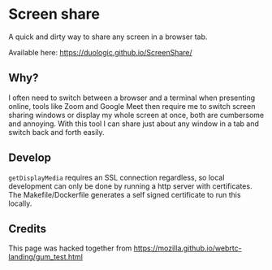 # Screen share

A quick and dirty way to share any screen in a browser tab.

Available here: https://duologic.github.io/ScreenShare/

## Why?

I often need to switch between a browser and a terminal when presenting online, tools like
Zoom and Google Meet then require me to switch screen sharing windows or display my whole
screen at once, both are cumbersome and annoying. With this tool I can share just about
any window in a tab and switch back and forth easily.

## Develop

`getDisplayMedia` requires an SSL connection regardless, so local development can only be
done by running a http server with certificates. The Makefile/Dockerfile generates a self
signed certificate to run this locally.

## Credits

This page was hacked together from https://mozilla.github.io/webrtc-landing/gum_test.html
